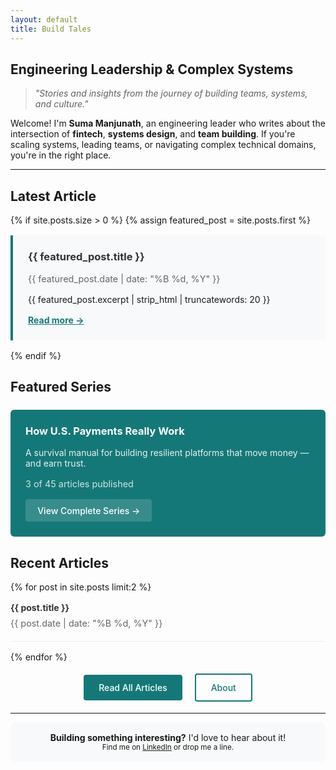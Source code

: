 ```yaml
---
layout: default
title: Build Tales
---
```

<link rel="stylesheet" href="/assets/css/style.css">

## Engineering Leadership & Complex Systems

> *"Stories and insights from the journey of building teams, systems, and culture."*

Welcome! I'm **Suma Manjunath**, an engineering leader who writes about the intersection of **fintech**, **systems design**, and **team building**. If you're scaling systems, leading teams, or navigating complex technical domains, you're in the right place.

---

## Latest Article

{% if site.posts.size > 0 %}
  {% assign featured_post = site.posts.first %}
  <div style="border-left: 4px solid #157878; padding: 1.5rem; margin: 1rem 0; background: #f8f9fa;">
    <h3 style="margin-top: 0;"><a href="{{ featured_post.url }}" style="text-decoration: none; color: #333;">{{ featured_post.title }}</a></h3>
    <p style="color: #666; margin: 0.5rem 0; font-size: 0.9rem;">{{ featured_post.date | date: "%B %d, %Y" }}</p>
    <p style="margin: 1rem 0;">{{ featured_post.excerpt | strip_html | truncatewords: 20 }}</p>
    <a href="{{ featured_post.url }}" style="color: #157878; font-weight: bold;">Read more →</a>
  </div>
{% endif %}

## Featured Series

<div style="background: #157878; color: white; padding: 1.5rem; border-radius: 6px; margin: 1.5rem 0;">
  <h3 style="margin-top: 0; color: white;">How U.S. Payments Really Work</h3>
  <p style="margin: 0.5rem 0; opacity: 0.9;">A survival manual for building resilient platforms that move money — and earn trust.</p>
  <p style="font-size: 0.9rem; margin: 1rem 0; opacity: 0.8;">3 of 45 articles published</p>
  <a href="/how-us-payments-actually-work/" style="background: rgba(255,255,255,0.15); color: white; padding: 0.6rem 1.2rem; border-radius: 4px; text-decoration: none; font-weight: 500; display: inline-block;">
    View Complete Series →
  </a>
</div>

## Recent Articles

{% for post in site.posts limit:2 %}
<article style="margin: 1rem 0; padding-bottom: 1rem; border-bottom: 1px solid #eee;">
  <h4 style="margin: 0 0 0.5rem 0;"><a href="{{ post.url }}" style="text-decoration: none; color: #333;">{{ post.title }}</a></h4>
  <p style="color: #666; font-size: 0.9rem; margin: 0.25rem 0;">{{ post.date | date: "%B %d, %Y" }}</p>
</article>
{% endfor %}

<div style="text-align: center; margin: 2rem 0;">
  <a href="/blog/" style="background: #157878; color: white; padding: 0.75rem 1.5rem; text-decoration: none; border-radius: 4px; font-weight: 500;">Read All Articles</a>
  <a href="/about/" style="background: transparent; color: #157878; padding: 0.75rem 1.5rem; text-decoration: none; border: 2px solid #157878; border-radius: 4px; font-weight: 500; margin-left: 1rem;">About</a>
</div>

---

<div style="text-align: center; padding: 1rem; background: #f8f9fa; border-radius: 8px;">
  <p style="margin: 0;"><strong>Building something interesting?</strong> I'd love to hear about it!</p>
  <small>Find me on <a href="https://linkedin.com/in/sumamanjunath">LinkedIn</a> or drop me a line.</small>
</div>
